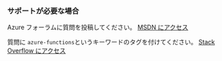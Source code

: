 ### <a name="need-some-help"></a>サポートが必要な場合
Azure フォーラムに質問を投稿してください。 [MSDN にアクセス](http://go.microsoft.com/fwlink/?LinkId=780719)

質問に `azure-functions`というキーワードのタグを付けてください。 [Stack Overflow にアクセス](http://stackoverflow.com/questions/tagged/azure-functions)

